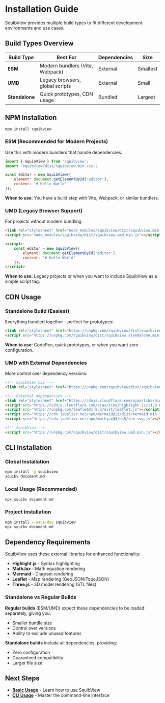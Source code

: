 # Installation Guide

SquibView provides multiple build types to fit different development environments and use cases.

## Build Types Overview

| Build Type | Best For | Dependencies | Size |
|------------|----------|--------------|------|
| **ESM** | Modern bundlers (Vite, Webpack) | External | Smallest |
| **UMD** | Legacy browsers, global scripts | External | Small |
| **Standalone** | Quick prototypes, CDN usage | Bundled | Largest |

## NPM Installation

```bash
npm install squibview
```

### ESM (Recommended for Modern Projects)

Use this with modern bundlers that handle dependencies:

```javascript
import { SquibView } from 'squibview';
import 'squibview/dist/squibview.min.css';

const editor = new SquibView({
    element: document.getElementById('editor'),
    content: '# Hello World'
});
```

**When to use:** You have a build step with Vite, Webpack, or similar bundlers.

### UMD (Legacy Browser Support)

For projects without modern bundling:

```html
<link rel="stylesheet" href="node_modules/squibview/dist/squibview.min.css">
<script src="node_modules/squibview/dist/squibview.umd.min.js"></script>

<script>
    const editor = new SquibView({
        element: document.getElementById('editor'),
        content: '# Hello World'
    });
</script>
```

**When to use:** Legacy projects or when you want to include SquibView as a simple script tag.

## CDN Usage

### Standalone Build (Easiest)

Everything bundled together - perfect for prototypes:

```html
<link rel="stylesheet" href="https://unpkg.com/squibview/dist/squibview.min.css">
<script src="https://unpkg.com/squibview/dist/squibview.standalone.min.js"></script>
```

**When to use:** CodePen, quick prototypes, or when you want zero configuration.

### UMD with External Dependencies

More control over dependency versions:

```html
<!-- SquibView CSS -->
<link rel="stylesheet" href="https://unpkg.com/squibview/dist/squibview.min.css">

<!-- External dependencies -->
<link rel="stylesheet" href="https://cdnjs.cloudflare.com/ajax/libs/highlight.js/11.9.0/styles/default.min.css">
<script src="https://cdnjs.cloudflare.com/ajax/libs/highlight.js/11.9.0/highlight.min.js"></script>
<script src="https://unpkg.com/leaflet@1.9.4/dist/leaflet.js"></script>
<script src="https://cdn.jsdelivr.net/npm/mermaid@11/dist/mermaid.min.js"></script>
<script src="https://cdn.jsdelivr.net/npm/mathjax@3/es5/tex-svg.js"></script>

<!-- SquibView -->
<script src="https://unpkg.com/squibview/dist/squibview.umd.min.js"></script>
```

## CLI Installation

### Global Installation

```bash
npm install -g squibview
squibv document.md
```

### Local Usage (Recommended)

```bash
npx squibv document.md
```

### Project Installation

```bash
npm install --save-dev squibview
npx squibv document.md
```

## Dependency Requirements

SquibView uses these external libraries for enhanced functionality:

- **Highlight.js** - Syntax highlighting
- **MathJax** - Math equation rendering  
- **Mermaid** - Diagram rendering
- **Leaflet** - Map rendering (GeoJSON/TopoJSON)
- **Three.js** - 3D model rendering (STL files)

### Standalone vs Regular Builds

**Regular builds** (ESM/UMD) expect these dependencies to be loaded separately, giving you:
- Smaller bundle size
- Control over versions
- Ability to exclude unused features

**Standalone builds** include all dependencies, providing:
- Zero configuration
- Guaranteed compatibility
- Larger file size

## Next Steps

- **[Basic Usage](./03-basic-usage.md)** - Learn how to use SquibView
- **[CLI Usage](./04-cli-usage.md)** - Master the command-line interface
